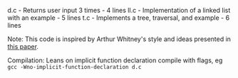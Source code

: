 d.c - Returns user input 3 times - 4 lines
ll.c - Implementation of a linked list with an example - 5 lines
t.c - Implements a tree, traversal, and example - 6 lines

Note:
This code is inspired by Arthur Whitney's style and ideas presented in [this paper](http://www.eecg.toronto.edu/~jzhu/csc326/readings/iverson.pdf).

Compilation:
Leans on implicit function declaration compile with flags, eg
`gcc -Wno-implicit-function-declaration d.c`

